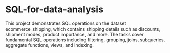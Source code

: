# SQL-for-data-analysis
This project demonstrates SQL operations on the dataset ecommerce_shipping, which contains shipping details such as discounts, shipment modes, product importance, and more.
The tasks cover fundamental SQL operations including filtering, grouping, joins, subqueries, aggregate functions, views, and indexing.
